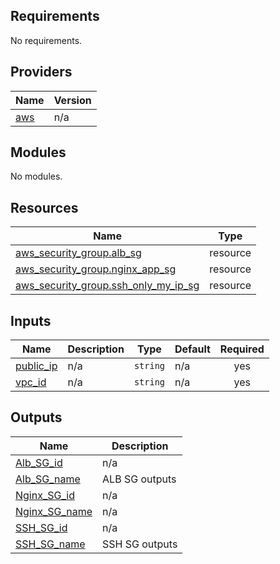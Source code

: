 ## Requirements

No requirements.

## Providers

| Name | Version |
|------|---------|
| <a name="provider_aws"></a> [aws](#provider\_aws) | n/a |

## Modules

No modules.

## Resources

| Name | Type |
|------|------|
| [aws_security_group.alb_sg](https://registry.terraform.io/providers/hashicorp/aws/latest/docs/resources/security_group) | resource |
| [aws_security_group.nginx_app_sg](https://registry.terraform.io/providers/hashicorp/aws/latest/docs/resources/security_group) | resource |
| [aws_security_group.ssh_only_my_ip_sg](https://registry.terraform.io/providers/hashicorp/aws/latest/docs/resources/security_group) | resource |

## Inputs

| Name | Description | Type | Default | Required |
|------|-------------|------|---------|:--------:|
| <a name="input_public_ip"></a> [public\_ip](#input\_public\_ip) | n/a | `string` | n/a | yes |
| <a name="input_vpc_id"></a> [vpc\_id](#input\_vpc\_id) | n/a | `string` | n/a | yes |

## Outputs

| Name | Description |
|------|-------------|
| <a name="output_Alb_SG_id"></a> [Alb\_SG\_id](#output\_Alb\_SG\_id) | n/a |
| <a name="output_Alb_SG_name"></a> [Alb\_SG\_name](#output\_Alb\_SG\_name) | ALB SG outputs |
| <a name="output_Nginx_SG_id"></a> [Nginx\_SG\_id](#output\_Nginx\_SG\_id) | n/a |
| <a name="output_Nginx_SG_name"></a> [Nginx\_SG\_name](#output\_Nginx\_SG\_name) | n/a |
| <a name="output_SSH_SG_id"></a> [SSH\_SG\_id](#output\_SSH\_SG\_id) | n/a |
| <a name="output_SSH_SG_name"></a> [SSH\_SG\_name](#output\_SSH\_SG\_name) | SSH SG outputs |

